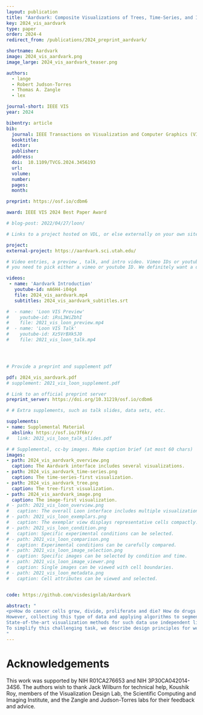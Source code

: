 ```yaml
---
layout: publication
title: "Aardvark: Composite Visualizations of Trees, Time-Series, and Images"
key: 2024_vis_aardvark
type: paper
order: 2024-4
redirect_from: /publications/2024_preprint_aardvark/

shortname: Aardvark
image: 2024_vis_aardvark.png
image_large: 2024_vis_aardvark_teaser.png

authors:
  - lange
  - Robert Judson-Torres
  - Thomas A. Zangle
  - lex

journal-short: IEEE VIS
year: 2024

bibentry: article
bib:
  journal: IEEE Transactions on Visualization and Computer Graphics (VIS)
  booktitle: 
  editor: 
  publisher: 
  address: 
  doi:  10.1109/TVCG.2024.3456193
  url: 
  volume: 
  number: 
  pages: 
  month:

preprint: https://osf.io/cdbm6

award: IEEE VIS 2024 Best Paper Award

# blog-post: 2022/04/27/loon/

# Links to a project hosted on VDL, or else externally on your own site

project:
external-project: https://aardvark.sci.utah.edu/

# Video entries, a preview , talk, and intro video. Vimeo IDs or youtube IDs are supported
# you need to pick either a vimeo or youtube ID. We definitely want a downloadable video too.

videos:
 - name: 'Aardvark Introduction'
   youtube-id: mA6H4-i04g4
   file: 2024_vis_aardvark.mp4
   subtitles: 2024_vis_aardvark_subtitles.srt

#  - name: 'Loon VIS Preview'
#    youtube-id: iRsL3WiZbhI
#    file: 2021_vis_loon_preview.mp4
#  - name: 'Loon VIS Talk'
#    youtube-id: Xz5VrBXk5J0
#    file: 2021_vis_loon_talk.mp4




# Provide a preprint and supplement pdf

pdf: 2024_vis_aardvark.pdf
# supplement: 2021_vis_loon_supplement.pdf

# Link to an official preprint server
preprint_server: https://doi.org/10.31219/osf.io/cdbm6

# # Extra supplements, such as talk slides, data sets, etc.

supplements:
- name: Supplemental Material
  abslink: https://osf.io/3f6kr/
#   link: 2021_vis_loon_talk_slides.pdf

# # Supplemental, cc-by images. Make caption brief (at most 60 chars)
images:
- path: 2024_vis_aardvark_overview.png
  caption: The Aardvark interface includes several visualizations.
- path: 2024_vis_aardvark_time-series.png
  caption: The time-series-first visualization.
- path: 2024_vis_aardvark_tree.png
  caption: The tree-first visualization.
- path: 2024_vis_aardvark_image.png
  caption: The image-first visualization.
# - path: 2021_vis_loon_overview.png
#   caption: The overall Loon interface includes multiple visualizations.
# - path: 2021_vis_loon_exemplars.png
#   caption: The exemplar view displays representative cells compactly.
# - path: 2021_vis_loon_condition.png
#   caption: Specific experimental conditions can be selected.
# - path: 2021_vis_loon_comparison.png
#   caption: Experimental conditions can be carefully compared.
# - path: 2021_vis_loon_image_selection.png
#   caption: Specific images can be selected by condition and time.
# - path: 2021_vis_loon_image_viewer.png
#   caption: Single images can be viewed with cell boundaries.
# - path: 2021_vis_loon_metadata.png
#   caption: Cell attributes can be viewed and selected.


code: https://github.com/visdesignlab/Aardvark

abstract: "
<p>How do cancer cells grow, divide, proliferate and die? How do drugs influence these processes? These are difficult questions that we can attempt to answer with a combination of time-series microscopy experiments, classification algorithms, and data visualization. 
However, collecting this type of data and applying algorithms to segment and track cells and construct lineages of proliferation is error-prone; and identifying the errors can be challenging since it often requires cross-checking multiple data types. Similarly, analyzing and communicating the results necessitates synthesizing different data types into a single narrative.
State-of-the-art visualization methods for such data use independent line charts, tree diagrams, and images in separate views. However, this spatial separation requires the viewer of these charts to combine the relevant pieces of data in memory.
To simplify this challenging task, we describe design principles for weaving cell images, time-series data, and tree data into a cohesive visualization. Our design principles are based on choosing a primary data type that drives the layout and integrates the other data types into that layout. We then introduce Aardvark, a system that uses these principles to implement novel visualization techniques. Based on Aardvark, we demonstrate the utility of each of these approaches for discovery, communication, and data debugging in a series of case studies.</p>
"
---
```


# Acknowledgements

This work was supported by NIH R01CA276653 and NIH 3P30CA042014-34S6.
The authors wish to thank Jack Wilburn for technical help, Koushik Roy, members of the Visualization Design Lab, the Scientific Computing and Imaging Institute, and the Zangle and Judson-Torres labs for their feedback and advice.
